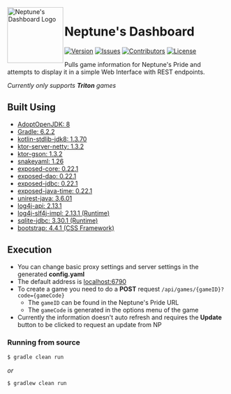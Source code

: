 <img src="https://github.com/Macro303/Neptunes-Dashboard/blob/master/logo.png" align="left" width="128" height="128" alt="Neptune's Dashboard Logo"/>

# Neptune's Dashboard
[![Version](https://img.shields.io/github/tag-pre/Macro303/Neptunes-Dashboard.svg?label=version&style=flat-square)](https://github.com/Macro303/Neptunes-Dashboard/releases)
[![Issues](https://img.shields.io/github/issues/Macro303/Neptunes-Dashboard.svg?style=flat-square)](https://github.com/Macro303/Neptunes-Dashboard/issues)
[![Contributors](https://img.shields.io/github/contributors/Macro303/Neptunes-Dashboard.svg?style=flat-square)](https://github.com/Macro303/Neptunes-Dashboard/graphs/contributors)
[![License](https://img.shields.io/github/license/Macro303/Neptunes-Dashboard.svg?style=flat-square)](https://opensource.org/licenses/MIT)

Pulls game information for Neptune's Pride and attempts to display it in a simple Web Interface with REST endpoints.

_Currently only supports **Triton** games_

## Built Using
 - [AdoptOpenJDK: 8](https://adoptopenjdk.net/)
 - [Gradle: 6.2.2](https://gradle.org/)
 - [kotlin-stdlib-jdk8: 1.3.70](https://kotlinlang.org/)
 - [ktor-server-netty: 1.3.2](https://github.com/ktorio/ktor)
 - [ktor-gson: 1.3.2](https://github.com/ktorio/ktor)
 - [snakeyaml: 1.26](http://www.snakeyaml.org)
 - [exposed-core: 0.22.1](https://github.com/JetBrains/Exposed)
 - [exposed-dao: 0.22.1](https://github.com/JetBrains/Exposed)
 - [exposed-jdbc: 0.22.1](https://github.com/JetBrains/Exposed)
 - [exposed-java-time: 0.22.1](https://github.com/JetBrains/Exposed)
 - [unirest-java: 3.6.01](https://github.com/Kong/unirest-java)
 - [log4j-api: 2.13.1](https://logging.apache.org/log4j/2.x/)
 - [log4j-slf4j-impl: 2.13.1 (Runtime)](https://logging.apache.org/log4j/2.x/)
 - [sqlite-jdbc: 3.30.1 (Runtime)](https://github.com/xerial/sqlite-jdbc)
 - [bootstrap: 4.4.1 (CSS Framework)](https://getbootstrap.com/)
 
## Execution
 - You can change basic proxy settings and server settings in the generated **config.yaml**
 - The default address is [localhost:6790](http://localhost:6790)
 - To create a game you need to do a **POST** request `/api/games/{gameID}?code={gameCode}`
   - The `gameID` can be found in the Neptune's Pride URL
   - The `gameCode` is generated in the options menu of the game
 - Currently the information doesn't auto refresh and requires the **Update** button to be clicked to request an update from NP  
 
### Running from source
```bash
$ gradle clean run
```
_or_
```bash
$ gradlew clean run
```
